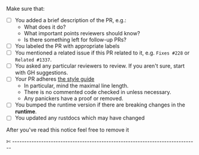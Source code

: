 Make sure that:

- [ ] You added a brief description of the PR, e.g.:
  - What does it do?
  - What important points reviewers should know?
  - Is there something left for follow-up PRs?
- [ ] You labeled the PR with appropriate labels
- [ ] You mentioned a related issue if this PR related to it, e.g. `Fixes #228` or `Related #1337`.
- [ ] You asked any particular reviewers to review. If you aren't sure, start with GH suggestions.
- [ ] Your PR adheres [the style guide](https://github.com/paritytech/polkadot/wiki/Style-Guide)
  - In particular, mind the maximal line length.
  - There is no commented code checked in unless necessary.
  - Any panickers have a proof or removed.
- [ ] You bumped the runtime version if there are breaking changes in the **runtime**.
- [ ] You updated any rustdocs which may have changed

After you've read this notice feel free to remove it

✄ -----------------------------------------------------------------------------
